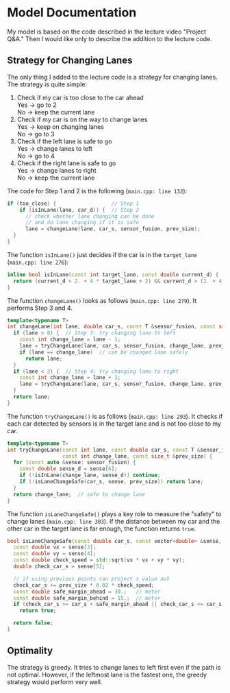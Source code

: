 # Model Documentation

My model is based on the code described in the lecture video "Project Q&A."
Then I would like only to describe the addition to the lecture code.

## Strategy for Changing Lanes

The only thing I added to the lecture code is a strategy for changing lanes.
The strategy is quite simple:

1. Check if my car is too close to the car ahead  
   Yes -> go to 2  
   No  -> keep the current lane
2. Check if my car is on the way to change lanes  
   Yes -> keep on changing lanes  
   No  -> go to 3  
3. Check if the left lane is safe to go  
   Yes -> change lanes to left  
   No  -> go to 4
4. Check if the right lane is safe to go  
   Yes -> change lanes to right  
   No  -> keep the current lane

The code for Step 1 and 2 is the following (`main.cpp: line 132`):

```c++
if (too_close) {                  // Step 1
    if (isInLane(lane, car_d)) {  // Step 2
      // check whether lane changing can be done
      // and do lane changing if it is safe
      lane = changeLane(lane, car_s, sensor_fusion, prev_size);
  }
}
```

The function `isInLane()` just decides if the car is in the `target_lane` (`main.cpp: line 276`):

```c++
inline bool isInLane(const int target_lane, const double current_d) {
  return (current_d < 2. + 4 * target_lane + 2) && current_d > (2. + 4 * target_lane - 2);
}
```

The function `changeLane()` looks as follows (`main.cpp: line 279`). It performs Step 3 and 4.

```c++
template<typename T>
int changeLane(int lane, double car_s, const T &sensor_fusion, const size_t &prev_size) {
  if (lane > 0) {  // Step 3: try changing lane to left
    const int change_lane = lane - 1;
    lane = tryChangeLane(lane, car_s, sensor_fusion, change_lane, prev_size);
    if (lane == change_lane)  // can be changed lane safely
      return lane;
  }
  if (lane < 2) {  // Step 4: try changing lane to right
    const int change_lane = lane + 1;
    lane = tryChangeLane(lane, car_s, sensor_fusion, change_lane, prev_size);
  }
  return lane;
}
```

The function `tryChangeLane()` is as follows (`main.cpp: line 293`). It checks if each car detected by sensors is in the target lane and is not too close to my car.

```c++
template<typename T>
int tryChangeLane(const int lane, const double car_s, const T &sensor_fusion,
                  const int change_lane, const size_t &prev_size) {
  for (const auto &sense: sensor_fusion) {
    const double sense_d = sense[6];
    if (!isInLane(change_lane, sense_d)) continue;
    if (!isLaneChangeSafe(car_s, sense, prev_size)) return lane;
  }
  return change_lane;  // safe to change lane
}
```

The function `isLaneChangeSafe()` plays a key role to measure the "safety" to change lanes (`main.cpp: line 303`). If the distance between my car and the other car in the target lane is far enough, the function returns `true`.

```c++
bool isLaneChangeSafe(const double car_s, const vector<double> &sense, const size_t &prev_size) {
  const double vx = sense[3];
  const double vy = sense[4];
  const double check_speed = std::sqrt(vx * vx + vy * vy);
  double check_car_s = sense[5];

  // if using previous points can project s value out
  check_car_s += prev_size * 0.02 * check_speed;
  const double safe_margin_ahead = 30.;   // meter
  const double safe_margin_behind = 15.;  // meter
  if (check_car_s >= car_s + safe_margin_ahead || check_car_s <= car_s - safe_margin_behind)
    return true;

  return false;
}
```


## Optimality

The strategy is greedy. It tries to change lanes to left first even if the path is not optimal. However, if the leftmost lane is the fastest one, the greedy strategy would perform very well.
